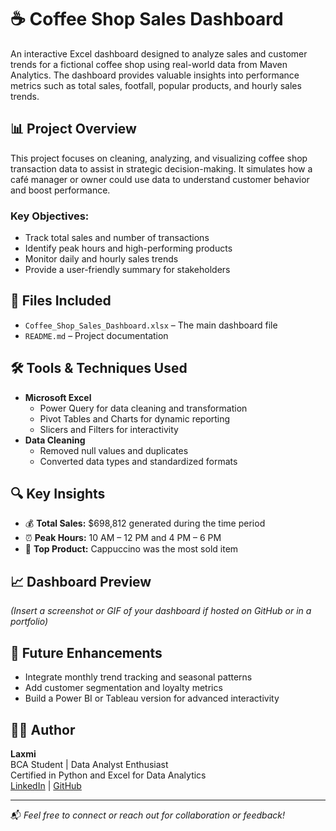 # ☕ Coffee Shop Sales Dashboard

An interactive Excel dashboard designed to analyze sales and customer trends for a fictional coffee shop using real-world data from Maven Analytics. The dashboard provides valuable insights into performance metrics such as total sales, footfall, popular products, and hourly sales trends.

## 📊 Project Overview

This project focuses on cleaning, analyzing, and visualizing coffee shop transaction data to assist in strategic decision-making. It simulates how a café manager or owner could use data to understand customer behavior and boost performance.

### Key Objectives:
- Track total sales and number of transactions
- Identify peak hours and high-performing products
- Monitor daily and hourly sales trends
- Provide a user-friendly summary for stakeholders

## 📁 Files Included

- `Coffee_Shop_Sales_Dashboard.xlsx` – The main dashboard file
- `README.md` – Project documentation

## 🛠 Tools & Techniques Used

- **Microsoft Excel**
  - Power Query for data cleaning and transformation
  - Pivot Tables and Charts for dynamic reporting
  - Slicers and Filters for interactivity
- **Data Cleaning**
  - Removed null values and duplicates
  - Converted data types and standardized formats

## 🔍 Key Insights

- 💰 **Total Sales:** $698,812 generated during the time period
- ⏰ **Peak Hours:** 10 AM – 12 PM and 4 PM – 6 PM
- 🧁 **Top Product:** Cappuccino was the most sold item

## 📈 Dashboard Preview

*(Insert a screenshot or GIF of your dashboard if hosted on GitHub or in a portfolio)*

## 📌 Future Enhancements

- Integrate monthly trend tracking and seasonal patterns
- Add customer segmentation and loyalty metrics
- Build a Power BI or Tableau version for advanced interactivity

## 👩‍💻 Author

**Laxmi**  
BCA Student | Data Analyst Enthusiast  
Certified in Python and Excel for Data Analytics  
[LinkedIn](https://www.linkedin.com/in/contactlaxmi/) | [GitHub](https://github.com/Laxmi08-art)

---

📬 *Feel free to connect or reach out for collaboration or feedback!*

